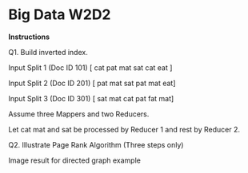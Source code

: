 # Big Data W2D2

**Instructions**

Q1. Build inverted index.

Input Split 1 (Doc ID 101) [ cat pat mat sat cat eat ]

Input Split 2 (Doc ID 201)  [ pat mat sat pat mat eat]

Input Split 3 (Doc ID 301) [ sat mat cat pat fat mat]

 

Assume three Mappers and two Reducers.

Let cat mat and sat be processed by Reducer 1 and rest by Reducer 2.

Q2. Illustrate Page Rank Algorithm (Three steps only)

Image result for directed graph example
